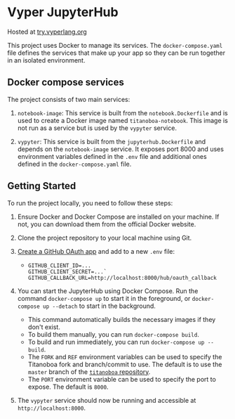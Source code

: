 # Vyper JupyterHub
Hosted at [try.vyperlang.org](https://try.vyperlang.org)

This project uses Docker to manage its services. The `docker-compose.yaml` file defines the services that make up your app so they can be run together in an isolated environment.

## Docker compose services

The project consists of two main services:

1. `notebook-image`: This service is built from the `notebook.Dockerfile` and is used to create a Docker image named `titanoboa-notebook`.
This image is not run as a service but is used by the `vypyter` service.

2. `vypyter`: This service is built from the `jupyterhub.Dockerfile` and depends on the `notebook-image` service.
It exposes port 8000 and uses environment variables defined in the `.env` file and additional ones defined in the `docker-compose.yaml` file.

## Getting Started

To run the project locally, you need to follow these steps:

1. Ensure Docker and Docker Compose are installed on your machine. If not, you can download them from the official Docker website.

2. Clone the project repository to your local machine using Git.

3. [Create a GitHub OAuth app](https://docs.github.com/en/apps/oauth-apps/building-oauth-apps/creating-an-oauth-app) and add to a new `.env` file:
   - ```
     GITHUB_CLIENT_ID=...
     GITHUB_CLIENT_SECRET=...`
     GITHUB_CALLBACK_URL=http://localhost:8000/hub/oauth_callback
     ```

4. You can start the JupyterHub using Docker Compose.
Run the command `docker-compose up` to start it in the foreground, or `docker-compose up --detach` to start in the background.

   - This command automatically builds the necessary images if they don't exist.
   - To build them manually, you can run `docker-compose build`.
   - To build and run immediately, you can run `docker-compose up --build`.
   - The `FORK` and `REF` environment variables can be used to specify the Titanoboa fork and branch/commit to use.
    The default is to use the `master` branch of the [`titanoboa` repository](https://github.com/vyperlang/titanoboa/tree/master).
   - The `PORT` environment variable can be used to specify the port to expose.
    The default is `8000`.

5. The `vypyter` service should now be running and accessible at `http://localhost:8000`.
